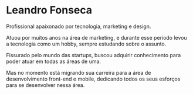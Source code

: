 # Leandro Fonseca

Profissional apaixonado por tecnologia, marketing e design.

Atuou por muitos anos na área de marketing, e durante esse período levou a tecnologia como um hobby, sempre estudando sobre o assunto.

Fissurado pelo mundo das startups, buscou adquirir conhecimento para poder atuar em todas as áreas de uma.

Mas no momento está migrando sua carreira para a área de desenvolvimento front-end e mobile, dedicando todos os seus esforços para se desenvolver nessa área.
